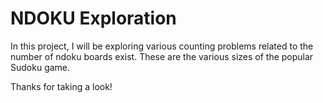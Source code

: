 # NDOKU Exploration

In this project, I will be exploring various counting problems related to the number of ndoku boards exist. 
These are the various sizes of the popular Sudoku game. 

Thanks for taking a look!

```{tableofcontents}
```
